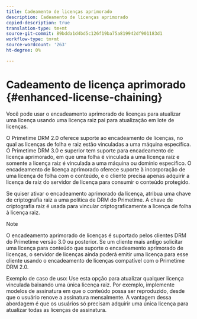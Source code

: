```yaml
---
title: Cadeamento de licenças aprimorado
description: Cadeamento de licenças aprimorado
copied-description: true
translation-type: tm+mt
source-git-commit: 89bdda1d4bd5c126f19ba75a819942df901183d1
workflow-type: tm+mt
source-wordcount: '263'
ht-degree: 0%

---
```



# Cadeamento de licença aprimorado {#enhanced-license-chaining}

Você pode usar o encadeamento aprimorado de licenças para atualizar uma licença usando uma licença raiz pai para atualização em lote de licenças.

O Primetime DRM 2.0 oferece suporte ao encadeamento de licenças, no qual as licenças de folha e raiz estão vinculadas a uma máquina específica. O Primetime DRM 3.0 e superior tem suporte para encadeamento de licença aprimorado, em que uma folha é vinculada a uma licença raiz e somente a licença raiz é vinculada a uma máquina ou domínio específico. O encadeamento de licença aprimorado oferece suporte à incorporação de uma licença de folha com o conteúdo, e o cliente precisa apenas adquirir a licença de raiz do servidor de licença para consumir o conteúdo protegido.

Se quiser ativar o encadeamento aprimorado da licença, atribua uma chave de criptografia raiz a uma política de DRM do Primetime. A chave de criptografia raiz é usada para vincular criptograficamente a licença de folha à licença raiz.

>[!NOTE]
>
>O encadeamento aprimorado de licenças é suportado pelos clientes DRM do Primetime versão 3.0 ou posterior. Se um cliente mais antigo solicitar uma licença para conteúdo que suporte o encadeamento aprimorado de licenças, o servidor de licenças ainda poderá emitir uma licença para esse cliente usando o encadeamento de licenças compatível com o Primetime DRM 2.0.

Exemplo de caso de uso: Use esta opção para atualizar qualquer licença vinculada baixando uma única licença raiz. Por exemplo, implemente modelos de assinatura em que o conteúdo possa ser reproduzido, desde que o usuário renove a assinatura mensalmente. A vantagem dessa abordagem é que os usuários só precisam adquirir uma única licença para atualizar todas as licenças de assinatura.
